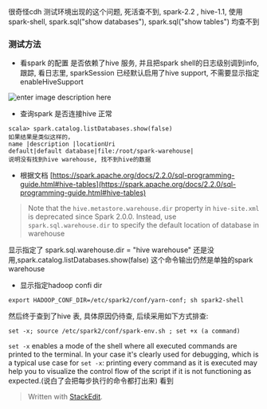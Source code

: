 很奇怪cdh 测试环境出现的这个问题, 死活查不到, spark-2.2 , hive-1.1, 使用spark-shell, spark.sql("show databases"), spark.sql("show tables") 均查不到

### 测试方法
* 看spark 的配置 是否依赖了hive 服务, 并且把spark shell的日志级别调到info, 跟踪, 看日志里, sparkSession 已经默认启用了hive support, 不需要显示指定 enableHiveSupport

![enter image description here](https://drive.google.com/uc?id=1EMvPfK4EHC1TQDEScJWgOzV6vRM__vkq)

* 查询spark 是否连接hive 正常
```
scala> spark.catalog.listDatabases.show(false) 
如果结果是类似这样的， 
name |description |locationUri
default|default database|file:/root/spark-warehouse|
说明没有找到hive warehouse, 找不到hive的数据
```

* 根据文档 [https://spark.apache.org/docs/2.2.0/sql-programming-guide.html#hive-tables](https://spark.apache.org/docs/2.2.0/sql-programming-guide.html#hive-tables)
> Note that the `hive.metastore.warehouse.dir` property in `hive-site.xml` is deprecated since Spark 2.0.0. Instead, use `spark.sql.warehouse.dir` to specify the default location of database in warehouse

显示指定了 spark.sql.warehouse.dir = "hive warehouse" 还是没用,spark.catalog.listDatabases.show(false) 这个命令输出仍然是单独的spark warehouse

* 显示指定hadoop confi dir

```
export HADOOP_CONF_DIR=/etc/spark2/conf/yarn-conf; sh spark2-shell 

```
然后终于查到了hive 表, 具体原因仍待查, 后续采用如下方式排查: 
```
set -x; source /etc/spark2/conf/spark-env.sh ; set +x (a command)
```
`set -x` enables a mode of the shell where all executed commands are printed to the terminal. In your case it's clearly used for debugging, which is a typical use case for `set -x`: printing every command as it is executed may help you to visualize the control flow of the script if it is not functioning as expected.(说白了会把每步执行的命令都打出来)
看到


> Written with [StackEdit](https://stackedit.io/).
<!--stackedit_data:
eyJoaXN0b3J5IjpbLTc4NzMzNzk4NywtODQ0MDk2NjgwLC0xOT
AxNDAwMTcyLC0xODI4NjI3NTkxXX0=
-->